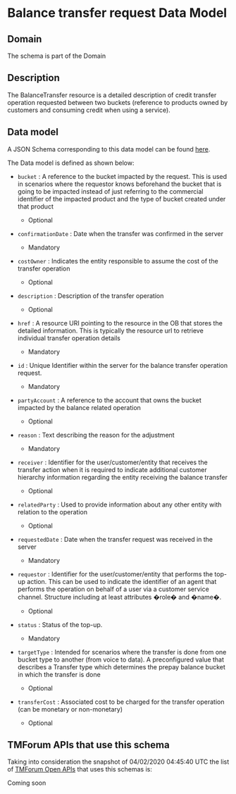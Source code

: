 # Balance transfer request Data Model

## Domain

The  schema is part of the  Domain

## Description

The BalanceTransfer resource is a detailed description of credit transfer operation requested between two buckets (reference to products owned by customers and consuming credit when using a service).

## Data model

A JSON Schema corresponding to this data model can be found
[here](https://github.com/tmforum-rand/schemas/blob/candidates/Customer/BalanceTransferRequest.schema.json).

The Data model is defined as shown below:
- `bucket` : A reference to the bucket impacted by the request. This is used in scenarios where the requestor knows beforehand the bucket that is going to be impacted instead of just referring to the commercial identifier of the impacted product and the type of bucket created under that product

  - Optional

- `confirmationDate` : Date when the transfer was confirmed in the server

  - Mandatory

- `costOwner` : Indicates the entity responsible to assume the cost of the transfer operation

  - Optional

- `description` : Description of the transfer operation

  - Optional

- `href` : A resource URI pointing to the resource in the OB that stores the detailed information. This is typically the resource url to retrieve individual transfer operation details

  - Mandatory

- `id` : Unique Identifier within the server for the balance transfer operation request.

  - Mandatory

- `partyAccount` : A reference to the account that owns the bucket impacted by the balance related operation

  - Optional

- `reason` : Text describing the reason for the adjustment

  - Mandatory

- `receiver` : Identifier for the user/customer/entity that receives the transfer action when it is required to indicate additional customer hierarchy information regarding the entity receiving the balance transfer

  - Optional

- `relatedParty` : Used to provide information about any other entity with relation to the operation

  - Optional

- `requestedDate` : Date when the transfer request was received in the server

  - Mandatory

- `requestor` : Identifier for the user/customer/entity that performs the top-up action. This can be used to indicate the identifier of an agent that performs the operation on behalf of a user via a customer service channel. Structure including at least attributes �role� and �name�.

  - Optional

- `status` : Status of the top-up.

  - Mandatory

- `targetType` : Intended for scenarios where the transfer is done from one bucket type to another (from voice to data). A preconfigured value that describes a Transfer type which determines the prepay balance bucket in which the transfer is done

  - Optional

- `transferCost` : Associated cost to be charged for the transfer operation (can be monetary or non-monetary)

  - Optional





## TMForum APIs that use this schema

Taking into consideration the snapshot of 04/02/2020 04:45:40 UTC the list of [TMForum Open APIs](https://www.tmforum.org/open-apis/) that uses this schemas is:

Coming soon